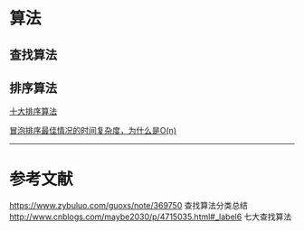 # 算法
## 查找算法

## 排序算法
[十大排序算法](https://www.cnblogs.com/onepixel/p/7674659.html)

[冒泡排序最佳情况的时间复杂度，为什么是O(n)](https://blog.csdn.net/spaceyqy/article/details/39392593)

---
# 参考文献
https://www.zybuluo.com/guoxs/note/369750 查找算法分类总结
http://www.cnblogs.com/maybe2030/p/4715035.html#_label6 七大查找算法
